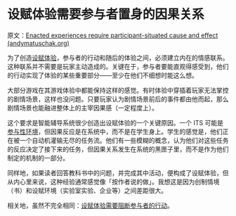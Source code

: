 # 设赋体验需要参与者置身的因果关系

原文：[Enacted experiences require participant-situated cause and effect (andymatuschak.org)](https://notes.andymatuschak.org/z3JVez8dDfxTHY1K9tHUfLLcgLkUmXQ2HKXUU)

为了创造[设赋体验](https://notes.andymatuschak.org/z3KASfpz5AmNmqM2m517Jbs1EvXrLN7NkeYWH)，参与者的行动和随后的体验之间，必须建立内在的情感联系。这种联系并不需要是玩家主动造成的。关键在于，参与者要能直观得感受到，他们的行动实现了体验的某些重要部分——至少在他们不细想时能这么想。

大部分游戏在其游戏体验中都能保持这样的感觉。有时体验中穿插着玩家无法掌控的剧情场景，这样也没问题。只要玩家认为剧情场景前后的事件都由他而起，那么剧情场景也能融进整体上的主宰因果感（一定程度上）。

这个要求是智能辅导系统很少创造出设赋体验的一个关键原因。一个 ITS 可能是[参与性环境](https://notes.andymatuschak.org/z63gaUtZqb9mMUKRf85UhtEFPMgBBJbqvT2r8)，但因果反应是在系统中，而不是在学生身上。学生的感觉是，他们正在被一个自动机灌输无尽的任务流。他们有一些模糊的概念，认为他们对这些任务的反应决定了接下来的任务，但因果关系发生在系统的黑匣子里，而不是作为他们制定的机制的一部分。

同样地，如果读者回答教科书中的问题，并完成其中活动，便构成了设赋体验，但从内心里来说，这种经验通常感觉像「按作者说的做」。我想这是因为创制情境（书）和设赋环境（实验室实验、企业等）之间差距很大。

相关地，虽然不完全相同：[设赋体验需要阻断参与者的行动](https://notes.andymatuschak.org/z3k51usSRurffGVzeRMc7EBaeKRNMvWiPMmBH)。